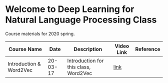 # Welcome to Deep Learning for Natural Language Processing Class

Course materials for 2020 spring.

|Course Name|Date|Description|Video Link|Reference|
|---|---|---|---|---|
|Introduction & Word2Vec|20-03-17|Introduction for this class, Word2Vec|[link](https://www.dropbox.com/s/u62bolzyh6qsl80/DeepLearningForNLP_200317.mov?dl=0)| |
